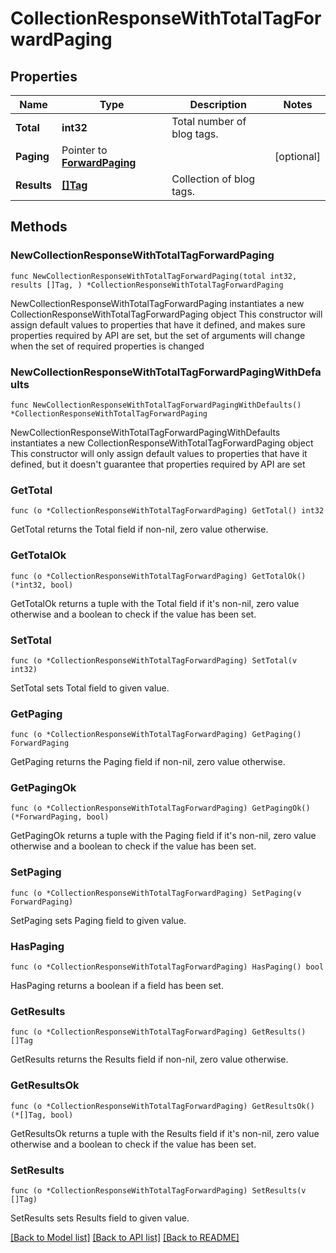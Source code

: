 # CollectionResponseWithTotalTagForwardPaging

## Properties

Name | Type | Description | Notes
------------ | ------------- | ------------- | -------------
**Total** | **int32** | Total number of blog tags. | 
**Paging** | Pointer to [**ForwardPaging**](ForwardPaging.md) |  | [optional] 
**Results** | [**[]Tag**](Tag.md) | Collection of blog tags. | 

## Methods

### NewCollectionResponseWithTotalTagForwardPaging

`func NewCollectionResponseWithTotalTagForwardPaging(total int32, results []Tag, ) *CollectionResponseWithTotalTagForwardPaging`

NewCollectionResponseWithTotalTagForwardPaging instantiates a new CollectionResponseWithTotalTagForwardPaging object
This constructor will assign default values to properties that have it defined,
and makes sure properties required by API are set, but the set of arguments
will change when the set of required properties is changed

### NewCollectionResponseWithTotalTagForwardPagingWithDefaults

`func NewCollectionResponseWithTotalTagForwardPagingWithDefaults() *CollectionResponseWithTotalTagForwardPaging`

NewCollectionResponseWithTotalTagForwardPagingWithDefaults instantiates a new CollectionResponseWithTotalTagForwardPaging object
This constructor will only assign default values to properties that have it defined,
but it doesn't guarantee that properties required by API are set

### GetTotal

`func (o *CollectionResponseWithTotalTagForwardPaging) GetTotal() int32`

GetTotal returns the Total field if non-nil, zero value otherwise.

### GetTotalOk

`func (o *CollectionResponseWithTotalTagForwardPaging) GetTotalOk() (*int32, bool)`

GetTotalOk returns a tuple with the Total field if it's non-nil, zero value otherwise
and a boolean to check if the value has been set.

### SetTotal

`func (o *CollectionResponseWithTotalTagForwardPaging) SetTotal(v int32)`

SetTotal sets Total field to given value.


### GetPaging

`func (o *CollectionResponseWithTotalTagForwardPaging) GetPaging() ForwardPaging`

GetPaging returns the Paging field if non-nil, zero value otherwise.

### GetPagingOk

`func (o *CollectionResponseWithTotalTagForwardPaging) GetPagingOk() (*ForwardPaging, bool)`

GetPagingOk returns a tuple with the Paging field if it's non-nil, zero value otherwise
and a boolean to check if the value has been set.

### SetPaging

`func (o *CollectionResponseWithTotalTagForwardPaging) SetPaging(v ForwardPaging)`

SetPaging sets Paging field to given value.

### HasPaging

`func (o *CollectionResponseWithTotalTagForwardPaging) HasPaging() bool`

HasPaging returns a boolean if a field has been set.

### GetResults

`func (o *CollectionResponseWithTotalTagForwardPaging) GetResults() []Tag`

GetResults returns the Results field if non-nil, zero value otherwise.

### GetResultsOk

`func (o *CollectionResponseWithTotalTagForwardPaging) GetResultsOk() (*[]Tag, bool)`

GetResultsOk returns a tuple with the Results field if it's non-nil, zero value otherwise
and a boolean to check if the value has been set.

### SetResults

`func (o *CollectionResponseWithTotalTagForwardPaging) SetResults(v []Tag)`

SetResults sets Results field to given value.



[[Back to Model list]](../README.md#documentation-for-models) [[Back to API list]](../README.md#documentation-for-api-endpoints) [[Back to README]](../README.md)


